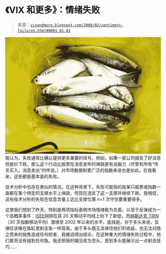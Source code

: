 <!--yml

分类：未分类

日期：2024-05-18 18:44:26

-->

# 《VIX 和更多》：情绪失败

> 来源：[`vixandmore.blogspot.com/2008/02/sentiment-failures.html#0001-01-01`](http://vixandmore.blogspot.com/2008/02/sentiment-failures.html#0001-01-01)

![](img/7651db1cbb6321e74f92c65313fba301.png)我认为，失败通常比确认提供更多重要的信号。例如，如果一家公司报告了好消息但股价下跌，那么这个行动比股票在消息发布时弹跳更有说服力（尽管有所有“传言买入，消息卖出”的传说。）对市场数据和更广泛的指数来说也是如此。在我看来，这些都是基本面的失败。

技术分析中也存在类似的情况。在这种背景下，失败可能指的是某只股票或指数一直都在某个特定的支撑水平上弹跳，但现在违反了这一支撑并继续下跌。我相信，这些技术分析的失败在信息含量上远比支撑位第 n+1 次守住要重要得多。

这使我们想到了昨天。特别是两项指标表明市场情绪极为负面，以至于反弹成为一个高概率事件：[ISEE](http://vixandmore.blogspot.com/search/label/ISEE)刚刚在其 20 天移动平均线上创下了新低，而[纳斯达克 TRIN](http://vixandmore.blogspot.com/2008/02/bullish-nasdaq-trin-signal.html)（30 天指数移动平均）激增至 2002 年以来的水平。底线是，对于多头来说，反弹应该像在鱼缸里射击鱼一样容易。由于多头既无法保住他们的收益，也无法对随之而来的抛售造成任何损害，我被迫得出结论，在这种重大的情绪失败过程中，他们甚至没有碰到任何鱼。我还把我的偏见改为空头，直到多头能展示出一点射击技巧……
